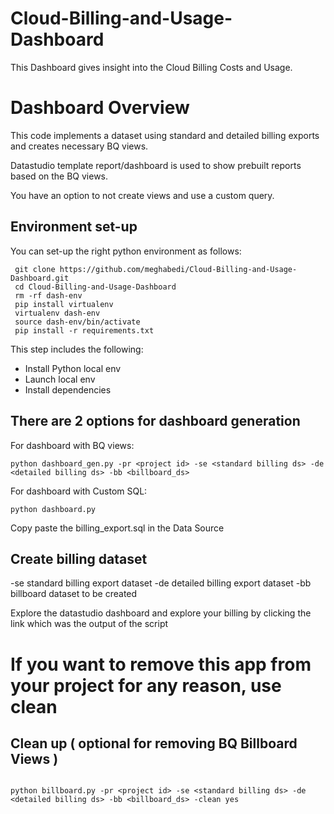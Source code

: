 # Cloud-Billing-and-Usage-Dashboard
This Dashboard gives insight into the Cloud Billing Costs and Usage.

# Dashboard Overview
This code implements a dataset using standard and detailed billing exports and creates necessary BQ views.

Datastudio template report/dashboard is used to show prebuilt reports based on the BQ views.

You have an option to not create views and use a custom query.


## Environment set-up

You can set-up the right python environment as follows:
```
 git clone https://github.com/meghabedi/Cloud-Billing-and-Usage-Dashboard.git
 cd Cloud-Billing-and-Usage-Dashboard
 rm -rf dash-env
 pip install virtualenv
 virtualenv dash-env
 source dash-env/bin/activate
 pip install -r requirements.txt
```
This step includes the following:
- Install Python local env
- Launch local env
- Install dependencies

## There are 2 options for dashboard generation
For dashboard with BQ views:
```
python dashboard_gen.py -pr <project id> -se <standard billing ds> -de <detailed billing ds> -bb <billboard_ds>
```

For dashboard with Custom SQL:
```
python dashboard.py
```
Copy paste the billing_export.sql in the Data Source


## Create billing dataset
 -se standard billing export dataset
 -de detailed billing export dataset 
 -bb billboard dataset to be created


Explore the datastudio dashboard and explore your billing by clicking the link which was the output of the script

#

# If you want to remove this app from your project for any reason, use clean


## Clean up ( optional for removing BQ Billboard Views )

```

python billboard.py -pr <project id> -se <standard billing ds> -de <detailed billing ds> -bb <billboard_ds> -clean yes

```
